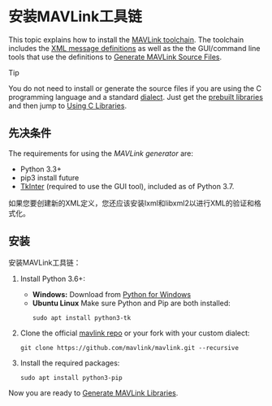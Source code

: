 # 安装MAVLink工具链

This topic explains how to install the [MAVLink toolchain](https://github.com/mavlink/mavlink). The toolchain includes the [XML message definitions](../messages/index.md) as well as the the GUI/command line tools that use the definitions to [Generate MAVLink Source Files](../getting_started/generate_libraries.md).

> [!TIP]
> You do not need to install or generate the source files if you are using the C programming language and a standard [dialect](../messages/index.md#dialects).
> Just get the [prebuilt libraries](../index.md#prebuilt_libraries) and then jump to [Using C Libraries](../mavgen_c/index.md).

## 先决条件

The requirements for using the _MAVLink generator_ are:

- Python 3.3+
- pip3 install future
- [TkInter](https://wiki.python.org/moin/TkInter) (required to use the GUI tool), included as of Python 3.7.

如果您要创建新的XML定义，您还应该安装lxml和libxml2以进行XML的验证和格式化。

## 安装

安装MAVLink工具链：

1. Install Python 3.6+:

   - **Windows:** Download from [Python for Windows](https://www.python.org/downloads/)
   - **Ubuntu Linux** Make sure Python and Pip are both installed:
     ```
     sudo apt install python3-tk
     ```

2. Clone the official [mavlink repo](https://github.com/mavlink/mavlink) or your fork with your custom dialect:

   ```
   git clone https://github.com/mavlink/mavlink.git --recursive
   ```

3. Install the required packages:

   ```
   sudo apt install python3-pip
   ```

Now you are ready to [Generate MAVLink Libraries](../getting_started/generate_libraries.md).
